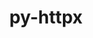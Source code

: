 ---
title: "py-httpx"
layout: cache
categories: [package, develop]
meta: {"compilers": ["none"], "num_specs": 38, "num_specs_by_stack": {"data-vis-sdk": 10, "e4s": 18, "e4s-neoverse-v2": 10, "root": 38}, "oss": ["ubuntu20.04", "ubuntu22.04"], "platforms": ["linux"], "stacks": ["data-vis-sdk", "e4s", "e4s-neoverse-v2", "root"], "targets": ["neoverse_v2", "x86_64_v3"], "versions": ["0.28.1"]}
spec_details: [{"compiler": "none", "hash": "2sxwakwkrxvwne7p6maqydafjhf722nm", "os": "ubuntu20.04", "platform": "linux", "size": "-", "stacks": ["data-vis-sdk", "root"], "target": "x86_64_v3", "variants": ["build_system=python_pip", "~http2"], "versions": ["0.28.1"]}, {"compiler": "none", "hash": "4fdd347opyfipvgrfubbp6xase7tfrmk", "os": "ubuntu22.04", "platform": "linux", "size": "-", "stacks": ["e4s", "root"], "target": "x86_64_v3", "variants": ["build_system=python_pip", "~http2"], "versions": ["0.28.1"]}, {"compiler": "none", "hash": "4jzrkcphc3xfqdnl2mpvn2cponbiaero", "os": "ubuntu22.04", "platform": "linux", "size": "-", "stacks": ["e4s-neoverse-v2", "root"], "target": "neoverse_v2", "variants": ["build_system=python_pip", "~http2"], "versions": ["0.28.1"]}, {"compiler": "none", "hash": "5cgn7zljstm247i7hf5zxol66myp6ppt", "os": "ubuntu22.04", "platform": "linux", "size": "-", "stacks": ["e4s-neoverse-v2", "root"], "target": "neoverse_v2", "variants": ["build_system=python_pip", "~http2"], "versions": ["0.28.1"]}, {"compiler": "none", "hash": "6omja5fcctfcg624lqgz6hx2b5uumtv6", "os": "ubuntu22.04", "platform": "linux", "size": "-", "stacks": ["e4s", "root"], "target": "x86_64_v3", "variants": ["build_system=python_pip", "~http2"], "versions": ["0.28.1"]}, {"compiler": "none", "hash": "737lvc457m5zhtgl23zgpc6piosbmbpe", "os": "ubuntu22.04", "platform": "linux", "size": "-", "stacks": ["e4s", "root"], "target": "x86_64_v3", "variants": ["build_system=python_pip", "~http2"], "versions": ["0.28.1"]}, {"compiler": "none", "hash": "7l2fkxmfifgckqzoryuyyzgdjgmp74to", "os": "ubuntu22.04", "platform": "linux", "size": "-", "stacks": ["e4s", "root"], "target": "x86_64_v3", "variants": ["build_system=python_pip", "~http2"], "versions": ["0.28.1"]}, {"compiler": "none", "hash": "7zo4arhqh6o24e6v2ih5xcmetm7ug6q7", "os": "ubuntu22.04", "platform": "linux", "size": "-", "stacks": ["e4s", "root"], "target": "x86_64_v3", "variants": ["build_system=python_pip", "~http2"], "versions": ["0.28.1"]}, {"compiler": "none", "hash": "a4tvgvqqzaims33d6js4hwnq3kljulge", "os": "ubuntu20.04", "platform": "linux", "size": "-", "stacks": ["data-vis-sdk", "root"], "target": "x86_64_v3", "variants": ["build_system=python_pip", "~http2"], "versions": ["0.28.1"]}, {"compiler": "none", "hash": "czflbdokwrdzkkkdu4bqfgtq6a5vxabg", "os": "ubuntu22.04", "platform": "linux", "size": "-", "stacks": ["e4s-neoverse-v2", "root"], "target": "neoverse_v2", "variants": ["build_system=python_pip", "~http2"], "versions": ["0.28.1"]}, {"compiler": "none", "hash": "fxzolfwpt7244sxlbkfvnxpqurzwvan6", "os": "ubuntu22.04", "platform": "linux", "size": "-", "stacks": ["e4s-neoverse-v2", "root"], "target": "neoverse_v2", "variants": ["build_system=python_pip", "~http2"], "versions": ["0.28.1"]}, {"compiler": "none", "hash": "g6mmkrl7xbymx5laa6lukmpdmx47lzxq", "os": "ubuntu22.04", "platform": "linux", "size": "-", "stacks": ["e4s", "root"], "target": "x86_64_v3", "variants": ["build_system=python_pip", "~http2"], "versions": ["0.28.1"]}, {"compiler": "none", "hash": "hhytfauc5itv2fk32chkpjhh26dajxcj", "os": "ubuntu22.04", "platform": "linux", "size": "-", "stacks": ["e4s", "root"], "target": "x86_64_v3", "variants": ["build_system=python_pip", "~http2"], "versions": ["0.28.1"]}, {"compiler": "none", "hash": "j74kmvvggkji44cjves7qn77vagxnftl", "os": "ubuntu20.04", "platform": "linux", "size": "-", "stacks": ["data-vis-sdk", "root"], "target": "x86_64_v3", "variants": ["build_system=python_pip", "~http2"], "versions": ["0.28.1"]}, {"compiler": "none", "hash": "jq2mhrcbbdzy52w2xv2uzdhnmdii3uus", "os": "ubuntu22.04", "platform": "linux", "size": "-", "stacks": ["e4s", "root"], "target": "x86_64_v3", "variants": ["build_system=python_pip", "~http2"], "versions": ["0.28.1"]}, {"compiler": "none", "hash": "k77zjldk532ecqbsysotecyzbdxnipis", "os": "ubuntu22.04", "platform": "linux", "size": "-", "stacks": ["e4s-neoverse-v2", "root"], "target": "neoverse_v2", "variants": ["build_system=python_pip", "~http2"], "versions": ["0.28.1"]}, {"compiler": "none", "hash": "m6vo4xef4najwanw47vc3tx2paymof2w", "os": "ubuntu20.04", "platform": "linux", "size": "-", "stacks": ["data-vis-sdk", "root"], "target": "x86_64_v3", "variants": ["build_system=python_pip", "~http2"], "versions": ["0.28.1"]}, {"compiler": "none", "hash": "ms7wk3r5by2222cdwud6qxsr3x3sqoac", "os": "ubuntu22.04", "platform": "linux", "size": "-", "stacks": ["e4s", "root"], "target": "x86_64_v3", "variants": ["build_system=python_pip", "~http2"], "versions": ["0.28.1"]}, {"compiler": "none", "hash": "nvh254y36xopuwmx7xajs6ugkrbv7ja4", "os": "ubuntu22.04", "platform": "linux", "size": "-", "stacks": ["e4s-neoverse-v2", "root"], "target": "neoverse_v2", "variants": ["build_system=python_pip", "~http2"], "versions": ["0.28.1"]}, {"compiler": "none", "hash": "nyooxlbuqw7dkso245kcqc23weujmv4a", "os": "ubuntu22.04", "platform": "linux", "size": "-", "stacks": ["e4s", "root"], "target": "x86_64_v3", "variants": ["build_system=python_pip", "~http2"], "versions": ["0.28.1"]}, {"compiler": "none", "hash": "ob7y4c5km4ilyuqhx53xhbjsx5n7wz4k", "os": "ubuntu22.04", "platform": "linux", "size": "-", "stacks": ["e4s", "root"], "target": "x86_64_v3", "variants": ["build_system=python_pip", "~http2"], "versions": ["0.28.1"]}, {"compiler": "none", "hash": "oe53yn6kgoiuba3nabejorp4zqfkl6no", "os": "ubuntu22.04", "platform": "linux", "size": "-", "stacks": ["e4s", "root"], "target": "x86_64_v3", "variants": ["build_system=python_pip", "~http2"], "versions": ["0.28.1"]}, {"compiler": "none", "hash": "qvh77nb7bmlvf6aacnuodoumrftj6s5a", "os": "ubuntu20.04", "platform": "linux", "size": "-", "stacks": ["data-vis-sdk", "root"], "target": "x86_64_v3", "variants": ["build_system=python_pip", "~http2"], "versions": ["0.28.1"]}, {"compiler": "none", "hash": "r72iwcn2a2rm56gpjuzu2oec6yq2cw7h", "os": "ubuntu20.04", "platform": "linux", "size": "-", "stacks": ["data-vis-sdk", "root"], "target": "x86_64_v3", "variants": ["build_system=python_pip", "~http2"], "versions": ["0.28.1"]}, {"compiler": "none", "hash": "rocpp7zhi5e365uomjfgi3x2aynlu3fp", "os": "ubuntu22.04", "platform": "linux", "size": "-", "stacks": ["e4s", "root"], "target": "x86_64_v3", "variants": ["build_system=python_pip", "~http2"], "versions": ["0.28.1"]}, {"compiler": "none", "hash": "rqyk4t2t6vukr3upunhsb5za3dhji7d6", "os": "ubuntu22.04", "platform": "linux", "size": "-", "stacks": ["e4s", "root"], "target": "x86_64_v3", "variants": ["build_system=python_pip", "~http2"], "versions": ["0.28.1"]}, {"compiler": "none", "hash": "rxricaoopiwz3pi6ladiutvov7yvmpl5", "os": "ubuntu22.04", "platform": "linux", "size": "-", "stacks": ["e4s", "root"], "target": "x86_64_v3", "variants": ["build_system=python_pip", "~http2"], "versions": ["0.28.1"]}, {"compiler": "none", "hash": "scnsjjifahaimddwuzxrzzrep7czwanm", "os": "ubuntu22.04", "platform": "linux", "size": "-", "stacks": ["e4s-neoverse-v2", "root"], "target": "neoverse_v2", "variants": ["build_system=python_pip", "~http2"], "versions": ["0.28.1"]}, {"compiler": "none", "hash": "tomdtlmkeqt7luhb4ipymgcnleipyqcm", "os": "ubuntu22.04", "platform": "linux", "size": "-", "stacks": ["e4s", "root"], "target": "x86_64_v3", "variants": ["build_system=python_pip", "~http2"], "versions": ["0.28.1"]}, {"compiler": "none", "hash": "tvbqqqnqj2orfta2tfsrb2ejxzkxo6dg", "os": "ubuntu20.04", "platform": "linux", "size": "-", "stacks": ["data-vis-sdk", "root"], "target": "x86_64_v3", "variants": ["build_system=python_pip", "~http2"], "versions": ["0.28.1"]}, {"compiler": "none", "hash": "ucpih5pmz4643auzqpl6exrvg4kn4lmy", "os": "ubuntu22.04", "platform": "linux", "size": "-", "stacks": ["e4s", "root"], "target": "x86_64_v3", "variants": ["build_system=python_pip", "~http2"], "versions": ["0.28.1"]}, {"compiler": "none", "hash": "utsim3kzh65e7sct3mwhfftn7yhcvsc2", "os": "ubuntu22.04", "platform": "linux", "size": "-", "stacks": ["e4s-neoverse-v2", "root"], "target": "neoverse_v2", "variants": ["build_system=python_pip", "~http2"], "versions": ["0.28.1"]}, {"compiler": "none", "hash": "vt43y6reg3rupfrhmuit3lejcjl4wwri", "os": "ubuntu20.04", "platform": "linux", "size": "-", "stacks": ["data-vis-sdk", "root"], "target": "x86_64_v3", "variants": ["build_system=python_pip", "~http2"], "versions": ["0.28.1"]}, {"compiler": "none", "hash": "vt5qst2ngcaptyoqkppg2o6puyxyp4ra", "os": "ubuntu20.04", "platform": "linux", "size": "-", "stacks": ["data-vis-sdk", "root"], "target": "x86_64_v3", "variants": ["build_system=python_pip", "~http2"], "versions": ["0.28.1"]}, {"compiler": "none", "hash": "wnjcvrk3kpynarxiulcoanmtkanszotz", "os": "ubuntu20.04", "platform": "linux", "size": "-", "stacks": ["data-vis-sdk", "root"], "target": "x86_64_v3", "variants": ["build_system=python_pip", "~http2"], "versions": ["0.28.1"]}, {"compiler": "none", "hash": "wvm6cygcfuhv4pbrxufarb6w2xdavlso", "os": "ubuntu22.04", "platform": "linux", "size": "-", "stacks": ["e4s-neoverse-v2", "root"], "target": "neoverse_v2", "variants": ["build_system=python_pip", "~http2"], "versions": ["0.28.1"]}, {"compiler": "none", "hash": "y2f7fqsua6cxqwjm7jwkjqlerxkamfju", "os": "ubuntu22.04", "platform": "linux", "size": "-", "stacks": ["e4s", "root"], "target": "x86_64_v3", "variants": ["build_system=python_pip", "~http2"], "versions": ["0.28.1"]}, {"compiler": "none", "hash": "ysopa2mpdqfn5ylydcpksu33rneutcgl", "os": "ubuntu22.04", "platform": "linux", "size": "-", "stacks": ["e4s-neoverse-v2", "root"], "target": "neoverse_v2", "variants": ["build_system=python_pip", "~http2"], "versions": ["0.28.1"]}]
---